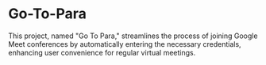 # Go-To-Para
This project, named "Go To Para," streamlines the process of joining Google Meet conferences by automatically entering the necessary credentials, enhancing user convenience for regular virtual meetings.
